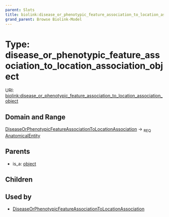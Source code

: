 ```yaml
---
parent: Slots
title: biolink:disease_or_phenotypic_feature_association_to_location_association_object
grand_parent: Browse Biolink-Model
---
```


# Type: disease_or_phenotypic_feature_association_to_location_association_object




URI: [biolink:disease_or_phenotypic_feature_association_to_location_association_object](https://w3id.org/biolink/vocab/disease_or_phenotypic_feature_association_to_location_association_object)

## Domain and Range

[DiseaseOrPhenotypicFeatureAssociationToLocationAssociation](DiseaseOrPhenotypicFeatureAssociationToLocationAssociation.md) ->  <sub>REQ</sub> [AnatomicalEntity](AnatomicalEntity.md)

## Parents

 *  is_a: [object](object.md)

## Children


## Used by

 * [DiseaseOrPhenotypicFeatureAssociationToLocationAssociation](DiseaseOrPhenotypicFeatureAssociationToLocationAssociation.md)
